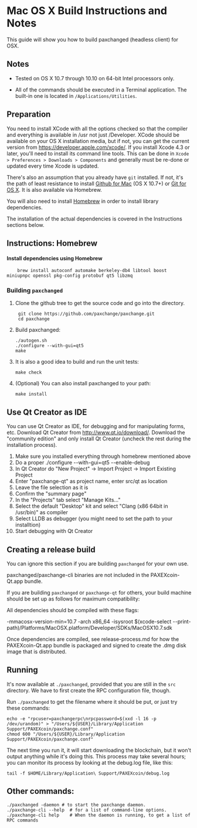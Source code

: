 Mac OS X Build Instructions and Notes
====================================
This guide will show you how to build paxchanged (headless client) for OSX.

Notes
-----

* Tested on OS X 10.7 through 10.10 on 64-bit Intel processors only.

* All of the commands should be executed in a Terminal application. The
built-in one is located in `/Applications/Utilities`.

Preparation
-----------

You need to install XCode with all the options checked so that the compiler
and everything is available in /usr not just /Developer. XCode should be
available on your OS X installation media, but if not, you can get the
current version from https://developer.apple.com/xcode/. If you install
Xcode 4.3 or later, you'll need to install its command line tools. This can
be done in `Xcode > Preferences > Downloads > Components` and generally must
be re-done or updated every time Xcode is updated.

There's also an assumption that you already have `git` installed. If
not, it's the path of least resistance to install [Github for Mac](https://mac.github.com/)
(OS X 10.7+) or
[Git for OS X](https://code.google.com/p/git-osx-installer/). It is also
available via Homebrew.

You will also need to install [Homebrew](http://brew.sh) in order to install library
dependencies.

The installation of the actual dependencies is covered in the Instructions
sections below.

Instructions: Homebrew
----------------------

#### Install dependencies using Homebrew

        brew install autoconf automake berkeley-db4 libtool boost miniupnpc openssl pkg-config protobuf qt5 libzmq

### Building `paxchanged`

1. Clone the github tree to get the source code and go into the directory.

        git clone https://github.com/paxchange/paxchange.git
        cd paxchange

2.  Build paxchanged:

        ./autogen.sh
        ./configure --with-gui=qt5
        make

3.  It is also a good idea to build and run the unit tests:

        make check

4.  (Optional) You can also install paxchanged to your path:

        make install

Use Qt Creator as IDE
------------------------
You can use Qt Creator as IDE, for debugging and for manipulating forms, etc.
Download Qt Creator from http://www.qt.io/download/. Download the "community edition" and only install Qt Creator (uncheck the rest during the installation process).

1. Make sure you installed everything through homebrew mentioned above
2. Do a proper ./configure --with-gui=qt5 --enable-debug
3. In Qt Creator do "New Project" -> Import Project -> Import Existing Project
4. Enter "paxchange-qt" as project name, enter src/qt as location
5. Leave the file selection as it is
6. Confirm the "summary page"
7. In the "Projects" tab select "Manage Kits..."
8. Select the default "Desktop" kit and select "Clang (x86 64bit in /usr/bin)" as compiler
9. Select LLDB as debugger (you might need to set the path to your installtion)
10. Start debugging with Qt Creator

Creating a release build
------------------------
You can ignore this section if you are building `paxchanged` for your own use.

paxchanged/paxchange-cli binaries are not included in the PAXEXcoin-Qt.app bundle.

If you are building `paxchanged` or `paxchange-qt` for others, your build machine should be set up
as follows for maximum compatibility:

All dependencies should be compiled with these flags:

 -mmacosx-version-min=10.7
 -arch x86_64
 -isysroot $(xcode-select --print-path)/Platforms/MacOSX.platform/Developer/SDKs/MacOSX10.7.sdk

Once dependencies are compiled, see release-process.md for how the PAXEXcoin-Qt.app
bundle is packaged and signed to create the .dmg disk image that is distributed.

Running
-------

It's now available at `./paxchanged`, provided that you are still in the `src`
directory. We have to first create the RPC configuration file, though.

Run `./paxchanged` to get the filename where it should be put, or just try these
commands:

    echo -e "rpcuser=paxchangerpc\nrpcpassword=$(xxd -l 16 -p /dev/urandom)" > "/Users/${USER}/Library/Application Support/PAXEXcoin/paxchange.conf"
    chmod 600 "/Users/${USER}/Library/Application Support/PAXEXcoin/paxchange.conf"

The next time you run it, it will start downloading the blockchain, but it won't
output anything while it's doing this. This process may take several hours;
you can monitor its process by looking at the debug.log file, like this:

    tail -f $HOME/Library/Application\ Support/PAXEXcoin/debug.log

Other commands:
-------

    ./paxchanged -daemon # to start the paxchange daemon.
    ./paxchange-cli --help  # for a list of command-line options.
    ./paxchange-cli help    # When the daemon is running, to get a list of RPC commands
